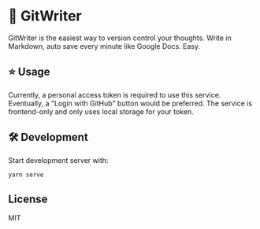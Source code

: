 # 📝  GitWriter

GitWriter is the easiest way to version control your thoughts. Write in Markdown, auto save every minute like Google Docs. Easy.

## ⭐ Usage

Currently, a personal access token is required to use this service. Eventually, a "Login with GitHub" button would be preferred. The service is frontend-only and only uses local storage for your token.

## 🛠 Development

Start development server with:

```bash
yarn serve
```

## License

MIT
